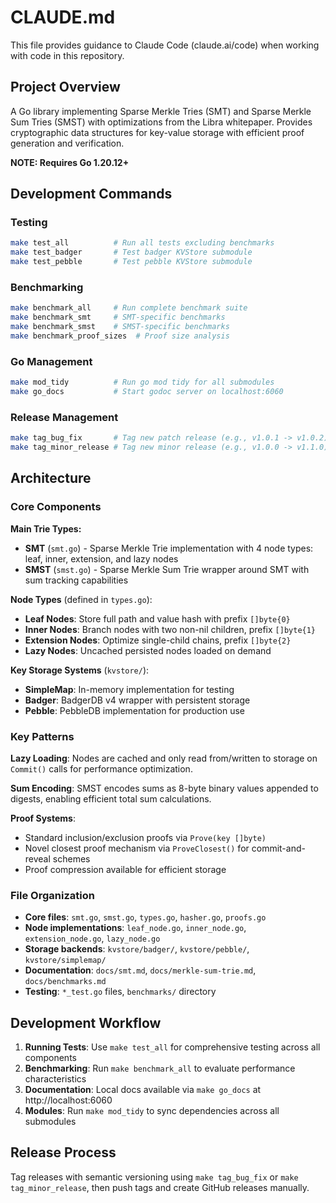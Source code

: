 # CLAUDE.md

This file provides guidance to Claude Code (claude.ai/code) when working with code in this repository.

## Project Overview

A Go library implementing Sparse Merkle Tries (SMT) and Sparse Merkle Sum Tries (SMST) with optimizations from the Libra whitepaper. Provides cryptographic data structures for key-value storage with efficient proof generation and verification.

**NOTE: Requires Go 1.20.12+**

## Development Commands

### Testing
```bash
make test_all          # Run all tests excluding benchmarks
make test_badger       # Test badger KVStore submodule
make test_pebble       # Test pebble KVStore submodule
```

### Benchmarking
```bash
make benchmark_all     # Run complete benchmark suite
make benchmark_smt     # SMT-specific benchmarks
make benchmark_smst    # SMST-specific benchmarks
make benchmark_proof_sizes  # Proof size analysis
```

### Go Management
```bash
make mod_tidy          # Run go mod tidy for all submodules
make go_docs           # Start godoc server on localhost:6060
```

### Release Management
```bash
make tag_bug_fix       # Tag new patch release (e.g., v1.0.1 -> v1.0.2)
make tag_minor_release # Tag new minor release (e.g., v1.0.0 -> v1.1.0)
```

## Architecture

### Core Components

**Main Trie Types:**
- **SMT** (`smt.go`) - Sparse Merkle Trie implementation with 4 node types: leaf, inner, extension, and lazy nodes
- **SMST** (`smst.go`) - Sparse Merkle Sum Trie wrapper around SMT with sum tracking capabilities

**Node Types** (defined in `types.go`):
- **Leaf Nodes**: Store full path and value hash with prefix `[]byte{0}`
- **Inner Nodes**: Branch nodes with two non-nil children, prefix `[]byte{1}`
- **Extension Nodes**: Optimize single-child chains, prefix `[]byte{2}`
- **Lazy Nodes**: Uncached persisted nodes loaded on demand

**Key Storage Systems** (`kvstore/`):
- **SimpleMap**: In-memory implementation for testing
- **Badger**: BadgerDB v4 wrapper with persistent storage
- **Pebble**: PebbleDB implementation for production use

### Key Patterns

**Lazy Loading**: Nodes are cached and only read from/written to storage on `Commit()` calls for performance optimization.

**Sum Encoding**: SMST encodes sums as 8-byte binary values appended to digests, enabling efficient total sum calculations.

**Proof Systems**:
- Standard inclusion/exclusion proofs via `Prove(key []byte)`
- Novel closest proof mechanism via `ProveClosest()` for commit-and-reveal schemes
- Proof compression available for efficient storage

### File Organization

- **Core files**: `smt.go`, `smst.go`, `types.go`, `hasher.go`, `proofs.go`
- **Node implementations**: `leaf_node.go`, `inner_node.go`, `extension_node.go`, `lazy_node.go`
- **Storage backends**: `kvstore/badger/`, `kvstore/pebble/`, `kvstore/simplemap/`
- **Documentation**: `docs/smt.md`, `docs/merkle-sum-trie.md`, `docs/benchmarks.md`
- **Testing**: `*_test.go` files, `benchmarks/` directory

## Development Workflow

1. **Running Tests**: Use `make test_all` for comprehensive testing across all components
2. **Benchmarking**: Run `make benchmark_all` to evaluate performance characteristics
3. **Documentation**: Local docs available via `make go_docs` at http://localhost:6060
4. **Modules**: Run `make mod_tidy` to sync dependencies across all submodules

## Release Process

Tag releases with semantic versioning using `make tag_bug_fix` or `make tag_minor_release`, then push tags and create GitHub releases manually.